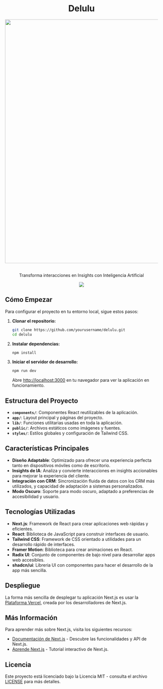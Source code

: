 

<div align="center">
  <h1>Delulu</h1>
  <img src="https://github.com/user-attachments/assets/fcc4720f-804e-45e3-b05b-49d257c4c186" width='800px' />
  <br/>
  <br/>
  <p>Transforma interacciones en Insights con Inteligencia Artificial</p>
  <div>
    <img src='https://img.shields.io/badge/License-MIT-yellow.svg' />
  </div>
  
</div>


## **Cómo Empezar**

Para configurar el proyecto en tu entorno local, sigue estos pasos:

1. **Clonar el repositorio:**

   ```bash
   git clone https://github.com/yourusername/delulu.git
   cd delulu
   ```

2. **Instalar dependencias:**

   ```bash
   npm install
   ```

3. **Iniciar el servidor de desarrollo:**

   ```bash
   npm run dev
   ```

   Abre [http://localhost:3000](http://localhost:3000) en tu navegador para ver la aplicación en funcionamiento.

## **Estructura del Proyecto**

- **`components/`**: Componentes React reutilizables de la aplicación.
- **`app/`**: Layout principal y páginas del proyecto.
- **`lib/`**: Funciones utilitarias usadas en toda la aplicación.
- **`public/`**: Archivos estáticos como imágenes y fuentes.
- **`styles/`**: Estilos globales y configuración de Tailwind CSS.

## **Características Principales**

- **Diseño Adaptable**: Optimizado para ofrecer una experiencia perfecta tanto en dispositivos móviles como de escritorio.
- **Insights de IA**: Analiza y convierte interacciones en insights accionables para mejorar la experiencia del cliente.
- **Integración con CRM**: Sincronización fluida de datos con los CRM más utilizados, y capacidad de adaptación a sistemas personalizados.
- **Modo Oscuro**: Soporte para modo oscuro, adaptado a preferencias de accesibilidad y usuario.

## **Tecnologías Utilizadas**

- **Next.js**: Framework de React para crear aplicaciones web rápidas y eficientes.
- **React**: Biblioteca de JavaScript para construir interfaces de usuario.
- **Tailwind CSS**: Framework de CSS orientado a utilidades para un desarrollo rápido de interfaces.
- **Framer Motion**: Biblioteca para crear animaciones en React.
- **Radix UI**: Conjunto de componentes de bajo nivel para desarrollar apps web accesibles.
- **shadcn/ui**: Libreria UI con componentes para hacer el desarrollo de la app más sencilla. 

## **Despliegue**

La forma más sencilla de desplegar tu aplicación Next.js es usar la [Plataforma Vercel](https://vercel.com/new?utm_medium=default-template&filter=next.js&utm_source=create-next-app&utm_campaign=create-next-app-readme), creada por los desarrolladores de Next.js.

## **Más Información**

Para aprender más sobre Next.js, visita los siguientes recursos:

- [Documentación de Next.js](https://nextjs.org/docs) - Descubre las funcionalidades y API de Next.js.
- [Aprende Next.js](https://nextjs.org/learn) - Tutorial interactivo de Next.js.

## **Licencia**

Este proyecto está licenciado bajo la Licencia MIT - consulta el archivo [LICENSE](LICENSE) para más detalles.
